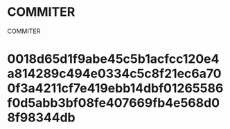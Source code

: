 # COMMITER
COMMITER






# 0018d65d1f9abe45c5b1acfcc120e4a814289c494e0334c5c8f21ec6a700f3a4211cf7e419ebb14dbf01265586f0d5abb3bf08fe407669fb4e568d08f98344db
